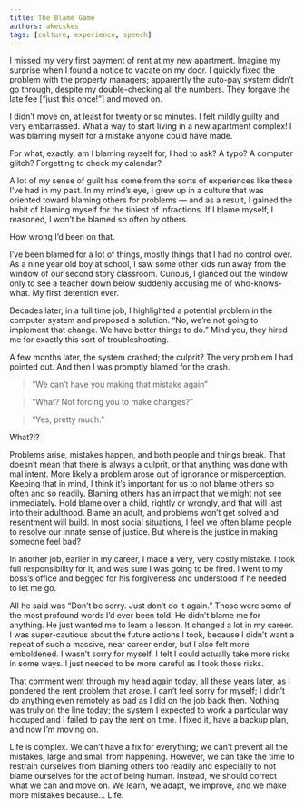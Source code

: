 ```yaml
---
title: The Blame Game 
authors: akecskes
tags: [culture, experience, speech]
---
```


I missed my very first payment of rent at my new apartment. Imagine my surprise when I found a notice to vacate on my door. I quickly fixed the problem with the property managers; apparently the auto-pay system didn’t go through, despite my double-checking all the numbers. They forgave the late fee [“just this once!”] and moved on.

I didn’t move on, at least for twenty or so minutes. I felt mildly guilty and very embarrassed. What a way to start living in a new apartment complex! I was blaming myself for a mistake anyone could have made.
<!--truncate-->

For what, exactly, am I blaming myself for, I had to ask? A typo? A computer glitch? Forgetting to check my calendar? 

A lot of my sense of guilt has come from the sorts of experiences like these I’ve had in my past. In my mind’s eye, I grew up in a culture that was oriented toward blaming others for problems &mdash; and as a result, I gained the habit of blaming myself for the tiniest of infractions. If I blame myself, I reasoned, I won’t be blamed so often by others.

How wrong I’d been on that.


I’ve been blamed for a lot of things, mostly things that I had no control over. As a nine year old boy at school, I saw some other kids run away from the window of our second story classroom. Curious, I glanced out the window only to see a teacher down below suddenly accusing me of who-knows-what. My first detention ever.

Decades later, in a full time job, I highlighted a potential problem in the computer system and proposed a solution. “No, we’re not going to implement that change. We have better things to do.” Mind you, they hired me for exactly this sort of troubleshooting.

A few months later, the system crashed; the culprit? The very problem I had pointed out. And then I was promptly blamed for the crash.

> “We can’t have you making that mistake again”

>“What? Not forcing you to make changes?”

> “Yes, pretty much.”

What?!?

Problems arise, mistakes happen, and both people and things break.  That doesn’t mean that there is always a culprit, or that anything was done with mal intent. More likely a problem arose out of ignorance or misperception. Keeping that in mind, I think it’s important for us to not blame others so often and so readily.  Blaming others has an impact that we might not see immediately. Hold blame over a child, rightly or wrongly, and that will last into their adulthood. Blame an adult, and problems won’t get solved and resentment will build. In most social situations, I feel we often blame people to resolve our innate sense of justice. But where is the justice in making someone feel bad?

In another job, earlier in my career, I made a very, very costly mistake. I took full responsibility for it, and was sure I was going to be fired. I went to my boss’s office and begged for his forgiveness and understood if he needed to let me go.

All he said was “Don’t be sorry. Just don’t do it again.” Those were some of the most profound words I’d ever been told. He didn’t blame me for anything. He just wanted me to learn a lesson. It changed a lot in my career. I was super-cautious about the future actions I took, because I didn’t want a repeat of such a massive, near career ender, but I also felt more emboldened. I wasn’t sorry for myself. I felt I could actually take more risks in some ways. I just needed to be more careful as I took those risks. 

That comment went through my head again today, all these years later, as I pondered the rent problem that arose. I can’t feel sorry for myself; I didn’t do anything even remotely as bad as I did on the job back then. Nothing was truly on the line today; the system I expected to work a particular way hiccuped and I failed to pay the rent on time. I fixed it, have a backup plan, and now I’m moving on.

Life is complex. We can’t have a fix for everything; we can’t prevent all the mistakes, large and small from happening. However, we can take the time to restrain ourselves from blaming others too readily and especially to not blame ourselves for the act of being human. Instead, we should correct what we can and move on. We learn, we adapt, we improve, and we make more mistakes because&#8230; Life.
